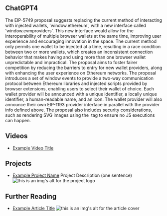 ## ChatGPT4

The EIP-5749 proposal suggests replacing the current method of interacting with injected wallets, 'window.ethereum', with a new interface called 'window.evmproviders'. This new interface would allow for the interoperability of multiple browser wallets at the same time, improving user experience and encouraging innovation in the space. The current method only permits one wallet to be injected at a time, resulting in a race condition between two or more wallets, which creates an inconsistent connection behavior that makes having and using more than one browser wallet unpredictable and impractical. The proposal aims to foster fairer competition by reducing the barriers to entry for new wallet providers, along with enhancing the user experience on Ethereum networks. The proposal introduces a set of window events to provide a two-way communication protocol between Ethereum libraries and injected scripts provided by browser extensions, enabling users to select their wallet of choice. Each wallet provider will be announced with a unique identifier, a locally unique identifier, a human-readable name, and an icon. The wallet provider will also announce their own EIP-1193 provider interface in parallel with the provider info defined above. The proposal also includes security considerations, such as rendering SVG images using the <img> tag to ensure no JS executions can happen.

## Videos

- [Example Video Title](https://www.youtube.com/watch?v=TDGq4aeevgY)

## Projects

- [Example Project Name](https://xxxx.xxx/xxxxx) Project Description (one sentence) ![this is an img's alt for the project logo](https://xxxx.xxx/project-logo.xxx)

## Further Reading

- [Example Article Title](https://xxxx.xxx/xxxxx) ![this is an img's alt for the article cover](https://xxxx.xxx/article-cover.xxx)
